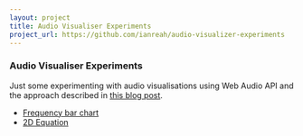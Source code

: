 ```yaml
---
layout: project
title: Audio Visualiser Experiments
project_url: https://github.com/ianreah/audio-visualizer-experiments
---
```

### Audio Visualiser Experiments

Just some experimenting with audio visualisations using Web Audio API and the approach described in [this blog post](http://ianreah.com/2013/02/28/Real-time-analysis-of-streaming-audio-data-with-Web-Audio-API.html).

- [Frequency bar chart](frequency-bar-chart.html)
- [2D Equation](2d-equation.html)
